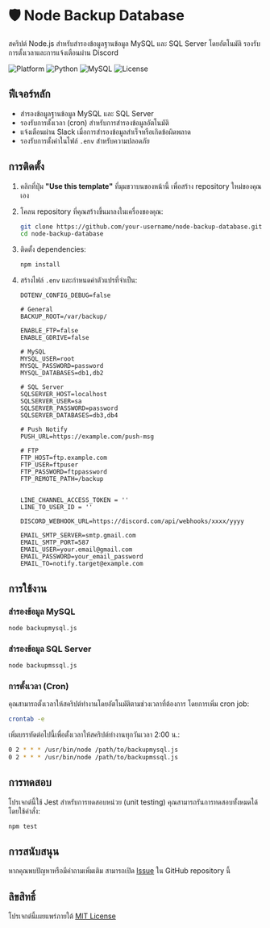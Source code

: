 # 🛡️ Node Backup Database

สคริปต์ Node.js สำหรับสำรองข้อมูลฐานข้อมูล MySQL และ SQL Server โดยอัตโนมัติ รองรับการตั้งเวลาและการแจ้งเตือนผ่าน Discord

![Platform](https://img.shields.io/badge/platform-Windows%20%7C%20Linux%20%7C%20macOS-blue)
![Python](https://img.shields.io/badge/node-v22.18.0(LTS)%2B-green)
![MySQL](https://img.shields.io/badge/Database-MariaDB%20%7C%20MySQL%20%7C%20SQL_Server-yellow)
![License](https://img.shields.io/badge/license-MIT-brightgreen)
## ฟีเจอร์หลัก

- สำรองข้อมูลฐานข้อมูล MySQL และ SQL Server
- รองรับการตั้งเวลา (cron) สำหรับการสำรองข้อมูลอัตโนมัติ
- แจ้งเตือนผ่าน Slack เมื่อการสำรองข้อมูลสำเร็จหรือเกิดข้อผิดพลาด
- รองรับการตั้งค่าในไฟล์ `.env` สำหรับความปลอดภัย

## การติดตั้ง

1. คลิกที่ปุ่ม **"Use this template"** ที่มุมขวาบนของหน้านี้ เพื่อสร้าง repository ใหม่ของคุณเอง

2. โคลน repository ที่คุณสร้างขึ้นมาลงในเครื่องของคุณ:

   ```bash
   git clone https://github.com/your-username/node-backup-database.git
   cd node-backup-database
   ```

3. ติดตั้ง dependencies:

   ```bash
   npm install
   ```

4. สร้างไฟล์ `.env` และกำหนดค่าตัวแปรที่จำเป็น:

   ```env
   DOTENV_CONFIG_DEBUG=false
   
   # General
   BACKUP_ROOT=/var/backup/
   
   ENABLE_FTP=false
   ENABLE_GDRIVE=false
   
   # MySQL
   MYSQL_USER=root
   MYSQL_PASSWORD=password
   MYSQL_DATABASES=db1,db2
   
   # SQL Server
   SQLSERVER_HOST=localhost
   SQLSERVER_USER=sa
   SQLSERVER_PASSWORD=password
   SQLSERVER_DATABASES=db3,db4
   
   # Push Notify
   PUSH_URL=https://example.com/push-msg
   
   # FTP
   FTP_HOST=ftp.example.com
   FTP_USER=ftpuser
   FTP_PASSWORD=ftppassword
   FTP_REMOTE_PATH=/backup
   
   
   LINE_CHANNEL_ACCESS_TOKEN = ''
   LINE_TO_USER_ID = ''
   
   DISCORD_WEBHOOK_URL=https://discord.com/api/webhooks/xxxx/yyyy
   
   EMAIL_SMTP_SERVER=smtp.gmail.com
   EMAIL_SMTP_PORT=587
   EMAIL_USER=your.email@gmail.com
   EMAIL_PASSWORD=your_email_password
   EMAIL_TO=notify.target@example.com
   ```

## การใช้งาน

### สำรองข้อมูล MySQL

```bash
node backupmysql.js
```

### สำรองข้อมูล SQL Server

```bash
node backupmssql.js
```

### การตั้งเวลา (Cron)

คุณสามารถตั้งเวลาให้สคริปต์ทำงานโดยอัตโนมัติตามช่วงเวลาที่ต้องการ โดยการเพิ่ม cron job:

```bash
crontab -e
```

เพิ่มบรรทัดต่อไปนี้เพื่อตั้งเวลาให้สคริปต์ทำงานทุกวันเวลา 2:00 น.:

```bash
0 2 * * * /usr/bin/node /path/to/backupmysql.js
0 2 * * * /usr/bin/node /path/to/backupmssql.js
```

## การทดสอบ

โปรเจกต์นี้ใช้ Jest สำหรับการทดสอบหน่วย (unit testing) คุณสามารถรันการทดสอบทั้งหมดได้โดยใช้คำสั่ง:

```bash
npm test
```

## การสนับสนุน

หากคุณพบปัญหาหรือมีคำถามเพิ่มเติม สามารถเปิด [Issue](https://github.com/rx8s/node-backup-database/issues) ใน GitHub repository นี้

## ลิขสิทธิ์

โปรเจกต์นี้เผยแพร่ภายใต้ [MIT License](https://opensource.org/licenses/MIT)

